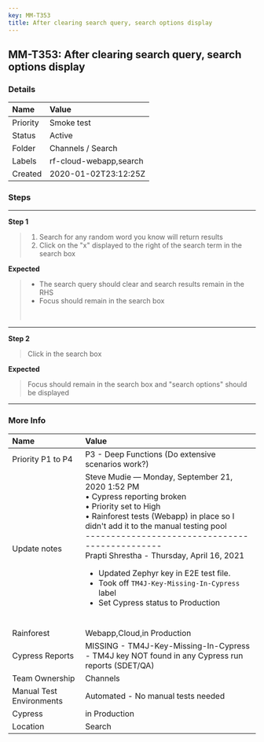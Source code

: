 ```yaml
---
key: MM-T353
title: After clearing search query, search options display
---
```


## MM-T353: After clearing search query, search options display

### Details

| Name     | Value                  |
| :------- | :--------------------- |
| Priority | Smoke test             |
| Status   | Active                 |
| Folder   | Channels / Search      |
| Labels   | rf-cloud-webapp,search |
| Created  | 2020-01-02T23:12:25Z   |

### Steps

<hr/>

**Step 1**

> <article><ol><li>Search for any random word you know will return results</li><li>Click on the "x" displayed to the right of the search term in the search box</li></ol></article>

**Expected**

> <article><ul><li>The search query should clear and search results remain in the RHS</li><li>Focus should remain in the search box</li></ul><br></article>

<hr/>

**Step 2**

> <article>Click in the search box</article>

**Expected**

> <article>Focus should remain in the search box and "search options" should be displayed</article>

<hr/>

### More Info

| Name                     | Value                                                                                                                                                                                                                                                                                                                                                                                                                                                               |
| :----------------------- | :------------------------------------------------------------------------------------------------------------------------------------------------------------------------------------------------------------------------------------------------------------------------------------------------------------------------------------------------------------------------------------------------------------------------------------------------------------------ |
| Priority P1 to P4        | P3 - Deep Functions (Do extensive scenarios work?)                                                                                                                                                                                                                                                                                                                                                                                                                  |
| Update notes             | Steve Mudie — Monday, September 21, 2020 1:52 PM<br />• Cypress reporting broken<br />• Priority set to High<br />• Rainforest tests (Webapp) in place so I didn't add it to the manual testing pool<br />-----------------------------------------------<br />Prapti Shrestha - Thursday, April 16, 2021<ul><li>Updated Zephyr key in E2E test file.</li><li>Took off `TM4J-Key-Missing-In-Cypress` label</li><li>Set Cypress status to Production</li></ul><br /> |
| Rainforest               | Webapp,Cloud,in Production                                                                                                                                                                                                                                                                                                                                                                                                                                          |
| Cypress Reports          | MISSING - TM4J-Key-Missing-In-Cypress - TM4J key NOT found in any Cypress run reports (SDET/QA)                                                                                                                                                                                                                                                                                                                                                                     |
| Team Ownership           | Channels                                                                                                                                                                                                                                                                                                                                                                                                                                                            |
| Manual Test Environments | Automated - No manual tests needed                                                                                                                                                                                                                                                                                                                                                                                                                                  |
| Cypress                  | in Production                                                                                                                                                                                                                                                                                                                                                                                                                                                       |
| Location                 | Search                                                                                                                                                                                                                                                                                                                                                                                                                                                              |

